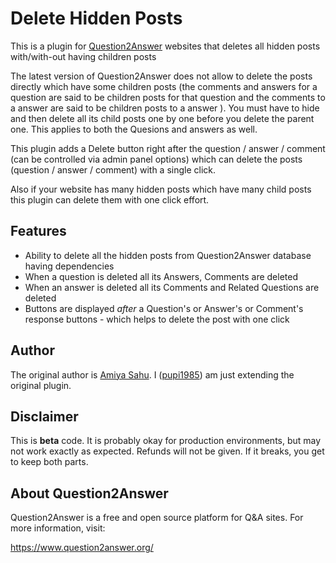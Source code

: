 # Delete Hidden Posts

This is a plugin for [Question2Answer](https://github.com/q2a/question2answer) websites that deletes all hidden posts
with/with-out having children posts

The latest version of Question2Answer does not allow to delete the posts directly which have some children posts (the
comments and answers for a question are said to be children posts for that question and the comments to a answer are
said to be children posts to a answer ). You must have to hide and then delete all its child posts one by one before you
delete the parent one. This applies to both the Quesions and answers as well.

This plugin adds a Delete button right after the question / answer / comment (can be controlled via admin panel options)
which can delete the posts (question / answer / comment) with a single click.

Also if your website has many hidden posts which have many child posts this plugin can delete them with one click
effort.

## Features

- Ability to delete all the hidden posts from Question2Answer database having dependencies
- When a question is deleted all its Answers, Comments are deleted
- When an answer is deleted all its Comments and Related Questions are deleted
- Buttons are displayed *after* a Question's or Answer's or Comment's response buttons - which helps to delete the post
  with one click
  
## Author


The original author is [Amiya Sahu](https://www.question2answer.org/qa/user/Ami). 
I ([pupi1985](https://www.question2answer.org/qa/user/pupi1985)) am just extending the original plugin.

## Disclaimer

This is **beta** code. It is probably okay for production environments, but may not work exactly as expected. Refunds
will not be given. If it breaks, you get to keep both parts.

## About Question2Answer

Question2Answer is a free and open source platform for Q&A sites. For more information, visit:

https://www.question2answer.org/
